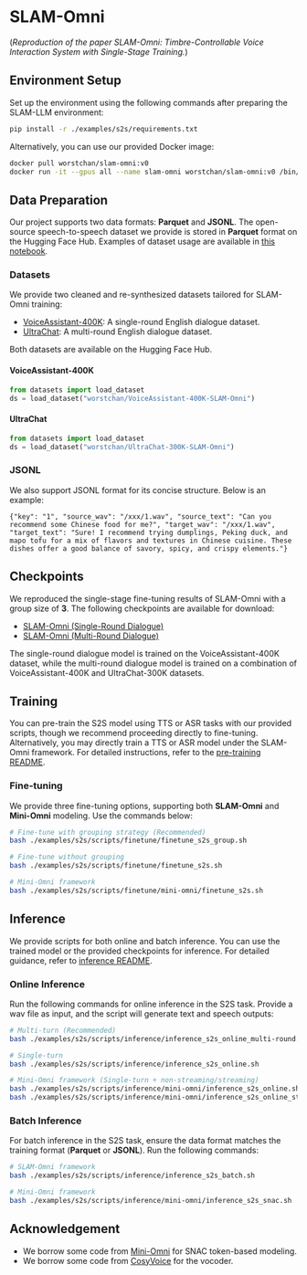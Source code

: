 # SLAM-Omni
(*Reproduction of the paper SLAM-Omni: Timbre-Controllable Voice Interaction System with Single-Stage Training.*)

## Environment Setup
Set up the environment using the following commands after preparing the SLAM-LLM environment:
```bash
pip install -r ./examples/s2s/requirements.txt
```

Alternatively, you can use our provided Docker image:
```bash
docker pull worstchan/slam-omni:v0
docker run -it --gpus all --name slam-omni worstchan/slam-omni:v0 /bin/bash
```

## Data Preparation

Our project supports two data formats: **Parquet** and **JSONL**. The open-source speech-to-speech dataset we provide is stored in **Parquet** format on the Hugging Face Hub.  Examples of dataset usage are available in [this notebook](./demo/demo_data/demo.ipynb).

### Datasets
We provide two cleaned and re-synthesized datasets tailored for SLAM-Omni training:
- [VoiceAssistant-400K](https://huggingface.co/datasets/worstchan/VoiceAssistant-400K-SLAM-Omni): A single-round English dialogue dataset.
- [UltraChat](https://huggingface.co/datasets/worstchan/UltraChat-300K-SLAM-Omni): A multi-round English dialogue dataset.

Both datasets are available on the Hugging Face Hub.

#### VoiceAssistant-400K
```python
from datasets import load_dataset
ds = load_dataset("worstchan/VoiceAssistant-400K-SLAM-Omni")
```

#### UltraChat
```python
from datasets import load_dataset
ds = load_dataset("worstchan/UltraChat-300K-SLAM-Omni")
```

### JSONL
We also support JSONL format for its concise structure. Below is an example:
```jsonl
{"key": "1", "source_wav": "/xxx/1.wav", "source_text": "Can you recommend some Chinese food for me?", "target_wav": "/xxx/1.wav", "target_text": "Sure! I recommend trying dumplings, Peking duck, and mapo tofu for a mix of flavors and textures in Chinese cuisine. These dishes offer a good balance of savory, spicy, and crispy elements."}
```

## Checkpoints
We reproduced the single-stage fine-tuning results of SLAM-Omni with a group size of **3**. The following checkpoints are available for download:
- [SLAM-Omni (Single-Round Dialogue)](https://drive.google.com/drive/folders/1ZmM1h5ZTvS-piuN-msmctmZdi51GWLAu?usp=sharing)
- [SLAM-Omni (Multi-Round Dialogue)](https://drive.google.com/drive/folders/1xBNrqR2LWC0uEjezjx4aUgdsbstisboS?usp=sharing)

The single-round dialogue model is trained on the VoiceAssistant-400K dataset, while the multi-round dialogue model is trained on a combination of VoiceAssistant-400K and UltraChat-300K datasets.


## Training

You can pre-train the S2S model using TTS or ASR tasks with our provided scripts, though we recommend proceeding directly to fine-tuning. Alternatively, you may directly train a TTS or ASR model under the SLAM-Omni framework. For detailed instructions, refer to the [pre-training README](./scripts/pretrain/README.md).

### Fine-tuning
We provide three fine-tuning options, supporting both **SLAM-Omni** and **Mini-Omni** modeling. Use the commands below:
```bash
# Fine-tune with grouping strategy (Recommended)
bash ./examples/s2s/scripts/finetune/finetune_s2s_group.sh

# Fine-tune without grouping
bash ./examples/s2s/scripts/finetune/finetune_s2s.sh

# Mini-Omni framework
bash ./examples/s2s/scripts/finetune/mini-omni/finetune_s2s.sh
```

## Inference
We provide scripts for both online and batch inference. You can use the trained model or the provided checkpoints for inference. For detailed guidance, refer to [inference README](./scripts/inference/README.md).



### Online Inference
Run the following commands for online inference in the S2S task. Provide a wav file as input, and the script will generate text and speech outputs:

```bash
# Multi-turn (Recommended)
bash ./examples/s2s/scripts/inference/inference_s2s_online_multi-round.sh

# Single-turn
bash ./examples/s2s/scripts/inference/inference_s2s_online.sh

# Mini-Omni framework (Single-turn + non-streaming/streaming)
bash ./examples/s2s/scripts/inference/mini-omni/inference_s2s_online.sh
bash ./examples/s2s/scripts/inference/mini-omni/inference_s2s_online_stream.sh
```


### Batch Inference

For batch inference in the S2S task, ensure the data format matches the training format (**Parquet** or **JSONL**). Run the following commands:

```bash
# SLAM-Omni framework
bash ./examples/s2s/scripts/inference/inference_s2s_batch.sh

# Mini-Omni framework
bash ./examples/s2s/scripts/inference/mini-omni/inference_s2s_snac.sh
```


<!-- ## Evaluation
TBD

## Gradio Demo
TBD -->


## Acknowledgement
- We borrow some code from [Mini-Omni](https://github.com/gpt-omni/mini-omni) for SNAC token-based modeling.
- We borrow some code from [CosyVoice](https://github.com/FunAudioLLM/CosyVoice) for the vocoder.